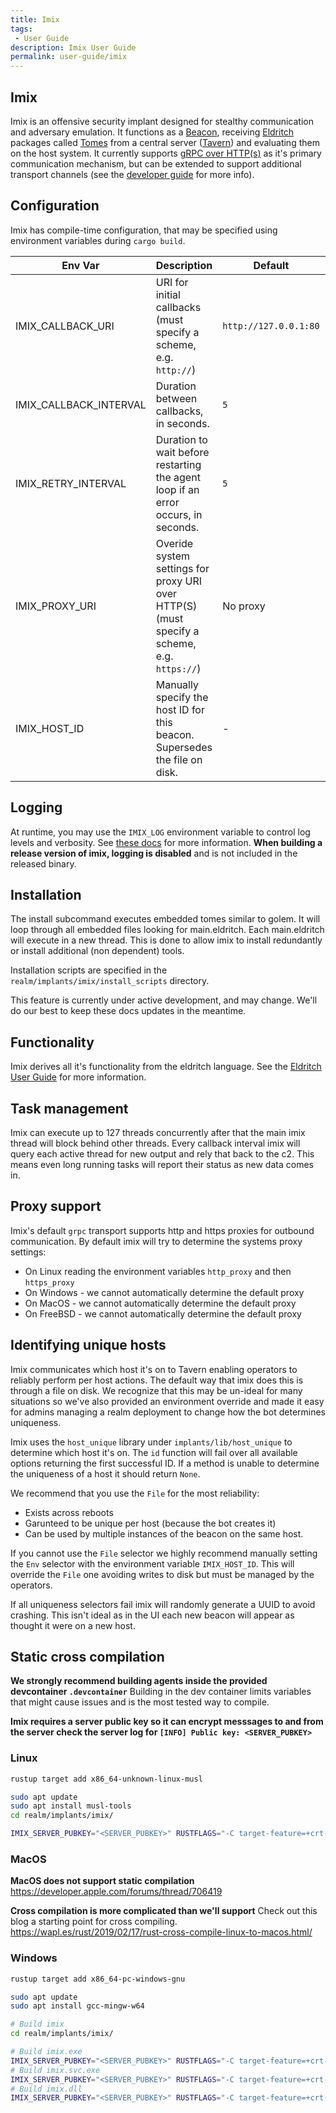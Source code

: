 ```yaml
---
title: Imix
tags:
 - User Guide
description: Imix User Guide
permalink: user-guide/imix
---
```

## Imix

Imix is an offensive security implant designed for stealthy communication and adversary emulation. It functions as a [Beacon](/user-guide/terminology#beacon), receiving [Eldritch](/user-guide/terminology#eldritch) packages called [Tomes](/user-guide/terminology#tome) from a central server ([Tavern](/admin-guide/tavern)) and evaluating them on the host system. It currently supports [gRPC over HTTP(s)](https://grpc.io/) as it's primary communication mechanism, but can be extended to support additional transport channels (see the [developer guide](/dev-guide/tavern#agent-development) for more info).

## Configuration

Imix has compile-time configuration, that may be specified using environment variables during `cargo build`.

| Env Var | Description | Default | Required |
| ------- | ----------- | ------- | -------- |
| IMIX_CALLBACK_URI | URI for initial callbacks (must specify a scheme, e.g. `http://`) | `http://127.0.0.1:80` | No |
| IMIX_CALLBACK_INTERVAL | Duration between callbacks, in seconds. | `5` | No |
| IMIX_RETRY_INTERVAL | Duration to wait before restarting the agent loop if an error occurs, in seconds. | `5` | No |
| IMIX_PROXY_URI | Overide system settings for proxy URI over HTTP(S) (must specify a scheme, e.g. `https://`) | No proxy | No |
| IMIX_HOST_ID | Manually specify the host ID for this beacon. Supersedes the file on disk. | - | No |

## Logging

At runtime, you may use the `IMIX_LOG` environment variable to control log levels and verbosity. See [these docs](https://docs.rs/pretty_env_logger/latest/pretty_env_logger/) for more information. **When building a release version of imix, logging is disabled** and is not included in the released binary.

## Installation

The install subcommand executes embedded tomes similar to golem.
It will loop through all embedded files looking for main.eldritch.
Each main.eldritch will execute in a new thread. This is done to allow imix to install redundantly or install additional (non dependent) tools.

Installation scripts are specified in the `realm/implants/imix/install_scripts` directory.

This feature is currently under active development, and may change. We'll do our best to keep these docs updates in the meantime.

## Functionality

Imix derives all it's functionality from the eldritch language.
See the [Eldritch User Guide](/user-guide/eldritch) for more information.

## Task management

Imix can execute up to 127 threads concurrently after that the main imix thread will block behind other threads.
Every callback interval imix will query each active thread for new output and rely that back to the c2. This means even long running tasks will report their status as new data comes in.

## Proxy support

Imix's default `grpc` transport supports http and https proxies for outbound communication.
By default imix will try to determine the systems proxy settings:

- On Linux reading the environment variables `http_proxy` and then `https_proxy`
- On Windows - we cannot automatically determine the default proxy
- On MacOS - we cannot automatically determine the default proxy
- On FreeBSD - we cannot automatically determine the default proxy

## Identifying unique hosts

Imix communicates which host it's on to Tavern enabling operators to reliably perform per host actions. The default way that imix does this is through a file on disk. We recognize that this may be un-ideal for many situations so we've also provided an environment override and made it easy for admins managing a realm deployment to change how the bot determines uniqueness.

Imix uses the `host_unique` library under `implants/lib/host_unique` to determine which host it's on. The `id` function will fail over all available options returning the first successful ID. If a method is unable to determine the uniqueness of a host it should return `None`.

We recommend that you use the `File` for the most reliability:

- Exists across reboots
- Garunteed to be unique per host (because the bot creates it)
- Can be used by multiple instances of the beacon on the same host.

If you cannot use the `File` selector we highly recommend manually setting the `Env` selector with the environment variable `IMIX_HOST_ID`. This will override the `File` one avoiding writes to disk but must be managed by the operators.

If all uniqueness selectors fail imix will randomly generate a UUID to avoid crashing.
This isn't ideal as in the UI each new beacon will appear as thought it were on a new host.

## Static cross compilation

**We strongly recommend building agents inside the provided devcontainer `.devcontainer`**
Building in the dev container limits variables that might cause issues and is the most tested way to compile.

**Imix requires a server public key so it can encrypt messsages to and from the server check the server log for `[INFO] Public key: <SERVER_PUBKEY>`**

### Linux

```bash
rustup target add x86_64-unknown-linux-musl

sudo apt update
sudo apt install musl-tools
cd realm/implants/imix/

IMIX_SERVER_PUBKEY="<SERVER_PUBKEY>" RUSTFLAGS="-C target-feature=+crt-static" cargo build --release --target=x86_64-unknown-linux-musl
```

### MacOS

**MacOS does not support static compilation**
<https://developer.apple.com/forums/thread/706419>

**Cross compilation is more complicated than we'll support**
Check out this blog a starting point for cross compiling.
<https://wapl.es/rust/2019/02/17/rust-cross-compile-linux-to-macos.html/>

### Windows

```bash
rustup target add x86_64-pc-windows-gnu

sudo apt update
sudo apt install gcc-mingw-w64

# Build imix
cd realm/implants/imix/

# Build imix.exe
IMIX_SERVER_PUBKEY="<SERVER_PUBKEY>" RUSTFLAGS="-C target-feature=+crt-static" cargo build --release --target=x86_64-pc-windows-gnu
# Build imix.svc.exe
IMIX_SERVER_PUBKEY="<SERVER_PUBKEY>" RUSTFLAGS="-C target-feature=+crt-static" cargo build --release --features win_service --target=x86_64-pc-windows-gnu
# Build imix.dll
IMIX_SERVER_PUBKEY="<SERVER_PUBKEY>" RUSTFLAGS="-C target-feature=+crt-static" cargo build --release --lib --target=x86_64-pc-windows-gnu
```
